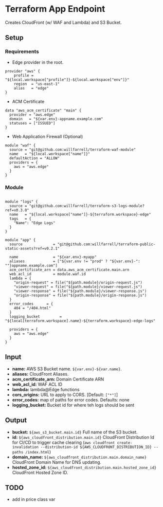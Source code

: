 # Terraform App Endpoint
Creates CloudFront (w/ WAF and Lambda) and S3 Bucket.

## Setup
### Requirements

- Edge provider in the root.

```hcl-terraform
provider "aws" {
    profile = "${local.workspace["profile"]}-${local.workspace["env"]}"
    region  = "us-east-1"
    alias   = "edge"
}

```

-  ACM Certificate

```hcl-terraform
data "aws_acm_certificate" "main" {
  provider = "aws.edge"
  domain   = "${var.env}-appname.example.com"
  statuses = ["ISSUED"]
}
```

- Web Application Firewall (Optional)

```hcl-terraform
module "waf" {
  source = "git@github.com:willfarrell/terraform-waf-module"
  name   = "${local.workspace["name"]}"
  defaultAction = "ALLOW"
  providers = {
    aws = "aws.edge"
  }
}
```

### Module
```hcl-terraform

module "logs" {
  source = "git@github.com:willfarrell/terraform-s3-logs-module?ref=v0.3.0"
  name   = "${local.workspace["name"]}-${terraform.workspace}-edge"
  tags   = {
    "Name": "Edge Logs"
  }
}

module "app" {
  source              = "git@github.com:willfarrell/terraform-public-static-assets?ref=v0.2.1"

  name                = "${var.env}-myapp"
  aliases             = ["${var.env != "prod" ? "${var.env}-": ""}appname.example.com"]
  acm_certificate_arn = data.aws_acm_certificate.main.arn
  web_acl_id          = module.waf.id
  lambda = {
    "origin-request" = file("${path.module}/origin-request.js")
    "viewer-request" = file("${path.module}/viewer-request.js")
    "viewer-response" = file("${path.module}/viewer-response.js")
    "origin-response" = file("${path.module}/origin-response.js")
  }
  error_codes      = { 
    404 = "/404.html"
  }
  logging_bucket         = "${local[terraform.workspace].name}-${terraform.workspace}-edge-logs"
  
  providers = {
    aws = "aws.edge"
  }
}
```

## Input
- **name:** AWS S3 Bucket name. `${var.env}-${var.name}`.
- **aliases:** CloudFront Aliases.
- **acm_certificate_arn:** Domain Certificate ARN
- **web_acl_id:** WAF ACL ID
- **lambda:** lambda@Edge functions
- **cors_origins:** URL to apply to CORS. [Default: `["*"]`]
- **error_codes:** map of paths for error codes. Defaults: none
- **logging_bucket:** Bucket id for where teh logs should be sent

## Output
- **bucket:** `${aws_s3_bucket.main.id}` Full name of the S3 bucket.
- **id:** `${aws_cloudfront_distribution.main.id}` CloudFront Distribution Id for CI/CD to trigger cache clearing (`aws cloudfront create-invalidation --distribution-id ${AWS_CLOUDFRONT_DISTRIBUTION_ID} --paths /index.html`)
- **domain_name:** `${aws_cloudfront_distribution.main.domain_name}` CloudFront Domain Name for DNS updating.
- **hosted_zone_id:** `${aws_cloudfront_distribution.main.hosted_zone_id}` CloudFront Hosted Zone ID.

## TODO
- add in price class var
